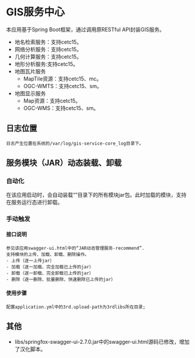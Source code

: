 # GIS服务中心
本应用基于Spring Boot框架，通过调用原RESTful API封装GIS服务。
- 地名检索服务：支持cetc15。
- 网络分析服务：支持cetc15。
- 几何计算服务：支持cetc15。
- 地形分析服务:支持cetc15。
- 地图瓦片服务
    - MapTile资源：支持cetc15、mc。
    - OGC-WMTS：支持cetc15、sm。
- 地图显示服务
    - Map资源：支持cetc15。
    - OGC-WMS：支持cetc15、sm。


## 日志位置
```
日志产生位置在系统的/var/log/gis-service-core_log目录下。
```

## 服务模块（JAR）动态装载、卸载

### 自动化
在该应用启动时，会自动装载“”目录下的所有模块jar包。此时加载的模块，支持在服务运行态进行卸载。 

### 手动触发
#### 接口说明
    参见该应用swagger-ui.html中的“JAR动态管理服务-recommend”.
    支持模块的上传、加载、卸载、删除操作。
    - 上传（逐一上传jar）
    - 加载（逐一加载、完全加载已上传的jar）
    - 卸载（逐一卸载、完全卸载已上传的jar）
    - 删除（逐一删除、批量删除、快速删除已上传的jar）

#### 使用步骤
    配置application.yml中的3rd.upload-path为3rdlibs所在目录;
    
## 其他
- libs/springfox-swagger-ui-2.7.0.jar中的swagger-ui.html源码已修改，增加了汉化脚本。





